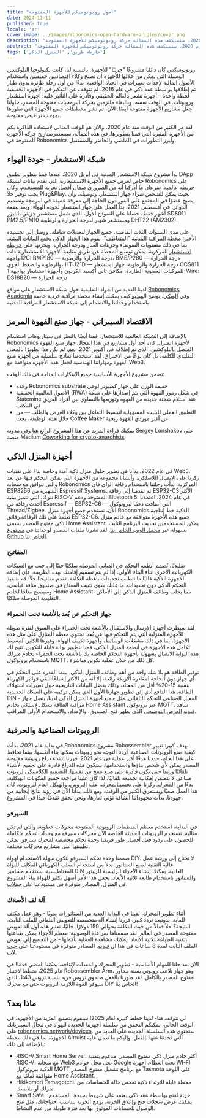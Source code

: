 ```yaml
---
title: "أصول روبونوميكس للأجهزة المفتوحة"
date: 2024-11-11
published: true
locale: 'ar'
cover_image: ../images/robonomics-open-hardware-origins/cover.png
description: "بينما نطلق مشروع الأجهزة للهواة للقرصنة الإلكترونية، حان الوقت للتفكير في رحلتنا مع الأجهزة منذ عام 2020. ستستكشف هذه المقالة حركة روبونوميكس للأجهزة المفتوحة."
abstract: "بينما نطلق مشروع الأجهزة للهواة للقرصنة الإلكترونية، حان الوقت للتفكير في رحلتنا مع الأجهزة منذ عام 2020. ستستكشف هذه المقالة حركة روبونوميكس للأجهزة المفتوحة."
tags: ['خارطة طريق', 'المنزل الذكي']
---
```


روبونوميكس كان دائمًا مشروعًا "جزئيًا" للأجهزة. بالنسبة لنا، كانت تكنولوجيا البلوكشين الوسيلة التي يمكن من خلالها للأجهزة أن تصبح وكلاء اقتصاديين حقيقيين واستخدام الأصول المالية لإحداث تغييرات في الحياة الواقعية. بدءًا من أول رحلة طائرة بدون طيار تم إطلاقها بواسطة عقد ذكي في عام 2016، لم نتوقف عن التفكير في الأجهزة الحقيقية لحظة واحدة - أجهزة تشعر بالعالم الحقيقي وقادرة على التأثير عليه: أجهزة استشعار وروبوتات. في الوقت نفسه، وبالبقاء ملتزمين بحركة البرمجيات مفتوحة المصدر، حاولنا جعل مشاريع الأجهزة مفتوحة أيضًا. الآن، تم نشر مخططات جميع الأجهزة التي نطورها بموجب تراخيص مفتوحة.

لقد مر الكثير من الوقت منذ عام 2020، والآن هو الوقت المثالي لاستعادة الذاكرة بكم من الأجهزة المثيرة التي قمنا بتطويرها. في هذه المقالة، سنستعرضتاريخ حركة الأجهزة المفتوحة في Robonomics وأبرز التطورات في الماضي والحاضر والمستقبل.

## شبكة الاستشعار - جودة الهواء

بدأ مشروع شبكة الاستشعار المدنية في أبريل 2020، عندما قمنا بتطوير تطبيق DApp خاص لعرض جميع الأجهزة الاستشعارية التي تقدم بيانات لشبكة Robonomics على خريطة عالمية. سرعان ما أدركنا أنه من الضروري ضمان أفضل تجربة للمستخدم، وكان يجب توفير حلاً Plug&Play، بحيث يمكن للشخص شراء جهاز استشعار، وتوصيله، وأن يصبح عضوًا في المجتمع على الفور دون الحاجة إلى معرفة عميقة في البرمجة وتصميم الدوائر. في أغسطس 2021، بدأ العمل على جهاز استشعار لجودة الهواء، وبعد بضعة أشهر فقط، حصلنا على النموذج الأول، الذي شمل مستشعر جزيئي بالليزر SDS011 PM2.5/PM10 ومستشعر شهير لدرجة الحرارة والرطوبة DHT22 (AM2302).

<rb-image zoom src="./images/robonomics-open-hardware-origins/air-quality-station.jpg" alt="أجهزة شبكة الاستشعار لجودة الهواء" />

على مدى السنوات الثلاث الماضية، خضع الجهاز لتعديلات شاملة، ووصل إلى تجسيده الأخير: محطة المراقبة المدنية "المتعاطف". يقوم هذا الجهاز الذكي بجمع البيانات البيئية، بما في ذلك مستويات الضوضاء وجزيئات الغبار ودرجة الحرارة، ويخزنها على [خريطة الاستشعار](https://sensors.social/) المركزية. يمكن توسيع المحطة عن طريق متابعة الأجهزة الاستشعارية ذات واجهة I2C: BMP180 — درجة الحرارة والرطوبة، BME/P280 — درجة الحرارة والرطوبة والضغط الجوي، HTU21D — درجة الحرارة والرطوبة، جهاز استشعار CCS811 للمركبات العضوية الطاردة، مكافئ ثاني أكسيد الكربون وأجهزة استشعار بواجهة 1-Wire: DS18B20 — درجة الحرارة.

<rb-image zoom src="./images/robonomics-open-hardware-origins/altruist-hq.jpg" alt="محطة الهواء الإنسانية" />

لدينا العديد من المواد التعليمية حول شبكة الاستشعار على مواقع [Robonomics Academia](https://robonomics.academy/en/learn/sensors-connectivity-course/overview/) وفي [الويكي](https://wiki.robonomics.network/docs/sds-sensor-connect/). يوضح ال[فيديو](https://www.youtube.com/watch?v=OdTd1sacCso) كيف يمكنك إنشاء محطة مراقبة فردية خاصة باستخدام وحداتنا والانضمام إلى شبكة الاستشعار للمراقبة المدنية.

## الاقتصاد السيبراني - جهاز صنع القهوة المرمز

بالإضافة إلى الشبكة العالمية للاستشعار، قمنا أيضًا بالنظر في سيناريوهات استخدام Robonomics لأجهزة المنزل. كان أحد أول مشاريع في هذا المجال جهاز صنع القهوة المتصل بالبلوكشين، الذي تم إطلاقه في أكتوبر 2021. نعم، لم يكن هذا تطويرًا بالمعنى التقليدي للكلمة، بل كان نوعًا من الاختراق. لقد استخدمنا نماذج سلسلية من أجهزة صنع القهوة ومهاراتنا الهندسية لجعل هذه الأجهزة متوافقة مع Web3.

<rb-image zoom src="./images/robonomics-open-hardware-origins/robonomics-coffee-maker.jpg" alt="جهاز صنع القهوة من روبونوميكس" />تضمن مشروع الأجهزة الأساسية جميع الابتكارات المتاحة في ذلك الوقت:

- وحدة Robonomics substrate خفيفة الوزن على جهاز كمبيوتر لوحي
- الأصول العالمية الحقيقية (RWA) في شكل رموز القهوة التي يتم إصدارها على شبكة Statemine عند استلام شحنة جديدة من القهوة وتوزيعها بالتساوي بين أفراد الفريق في المكتب
- التطبيق العملي للبليت المسؤولية لتبسيط التفاعل بين وكلاء العرض والطلب — من خلال هذه الوظيفة، بحث Coffee Maker عن أكثر موردي القهوة ربحيةً

يمكنك قراءة المزيد عن هذا المشروع الرائع [هنا](https://robonomics.network/cases/blockchain-coffee-machine/) وفي مدونة Sergey Lonshakov على منصة Medium [Coworking for crypto-anarchists](https://blog.aira.life/coworking-for-crypto-anarchists-p1-5ebecb252f2d)

## أجهزة المنزل الذكي

في عام 2022، بدأنا في تطوير حلول منزل ذكية آمنة وخاصة بناءً على تقنيات Web3. ركزنا على الاتصال اللاسلكي، وأنشأنا مجموعة من الأجهزة التي يمكن التحكم فيها عن بعد والتي تتوافق مع سحابة Robonomics المركزية. بدأت رحلتنا باستخدام رقاقة الواي فاي ESP8266 الشهيرة من Espressif Systems. ثم تقدمنا إلى رقاقة ESP32-C3 الأكثر تنوعًا، التي تتميز ببنية RISC-V المفتوحة ودعم Bluetooth 5. في عام 2024، اعتمدنا أحدث رقاقة من Espressif — ESP32-C6 — التي أضافت دعمًا لبروتوكول Thread/Zigbee. الآن، تستخدم جميع أجهزة منزل Robonomics الذكية خط إنتاجية تعتمد على تلك الرقاقة.رقائق ESP32-C6. جميع هذه الأجهزة متوافقة مع خادم منزل ذكي مفتوح المصدر يسمى Home Assistant. يمكن للمستخدمين تحديث البرنامج الثابت بسهولة عبر [محمل الويب الخاص بنا](https://webflasher.robonomics.network/). لقد نشرنا ملفات المصدر لوحداتنا في [مستودع Github الخاص بنا](https://github.com/airalab/hardware).

### المفاتيح

تقليديًا، تُصمم أنظمة التحكم في المباني الموصلة سلكيًا جنبًا إلى جنب مع الشبكات الكهربائية الأخرى أثناء البناء الأولي. إذا لم يتم تصميم إقامتك بهذه الطريقة، فإن إضافة الأجهزة الذكية غالبًا ما تتطلب تجديدات باهظة التكلفة. تقدم مفاتيحنا حلاً: قم بتنفيذ التحكم الذكي دون تجديدات. ما عليك سوى تثبيت المفتاح في صندوق منافذ قياسي، وسيصبح متاحًا لخادم Home Assistant، مما يجلب وظائف المنزل الذكي إلى الأماكن التقليدية الموصلة سلكيًا.

<rb-image zoom src="./images/robonomics-open-hardware-origins/2-gang-switch.jpg" alt="" />

### جهاز التحكم عن بُعد بالأشعة تحت الحمراء

لقد سيطرت أجهزة الإرسال والاستقبال بالأشعة تحت الحمراء على السوق لفترة طويلة للأجهزة المنزلية التي يتم التحكم فيها عن بُعد. تحتوي معظم المنازل على مثل هذه الأجهزة، بما في ذلك مشغلات الوسائط، وأجهزة تكييف الهواء، وغيرها الكثير. لتبسيط تكامل هذه الأجهزة في أنظمة المنزل الذكي، قمنا بتطوير بوابة قابلة للتكوين. تتيح لك هذه البوابة الاتصال بسهولة بأجهزة التحكم الخاصة بك بالأشعة تحت الحمراء بخادم منزلك باستخدام بروتوكول MQTT، كل ذلك من خلال عملية تكوين مباشرة.

<rb-image zoom src="./images/robonomics-open-hardware-origins/ir-remote-control.jpg" alt="جهاز التحكم عن بُعد بالأشعة تحت الحمراء" />توفير الطاقة هو بلا شك واحد من أهم وظائف المنزل الذكي. بينما القدرة على التحكم في أي جهاز دون الحاجة لمغادرة الأريكة رائعة، إلا أنه من الأكثر إشباعًا تلقي فواتير الكهرباء بنسبة 15-20% أقل من المعتاد، وذلك بفضل البيانات التاريخية حول تغييرات استهلاك الطاقة. هذا الدافع أدى إلى تطوير جهازنا الأول الذي يمكن تركيبه على السكك الحديدية DIN - المعيار الصناعي للتحكم التلقائي. مثل جميع أجهزة المنزل الذكي لدينا، يتصل جهاز مراقبة الطاقة بشكل لاسلكي بخادم Home Assistant عبر بروتوكول MQTT. شاهد [فيديو العرض التوضيحي](https://www.youtube.com/watch?v=xtXIsORJGP0) الذي يظهر فتح الصندوق، والإعداد، والاستخدام الأولي للمراقب.

<rb-image zoom src="./images/robonomics-open-hardware-origins/energy-monitor.jpg" alt="مراقب الطاقة" />

## الروبوتات الصناعية والحرفية

في بداية عام 2021، بدأت Robonomics مشروع Robossembler بهدف كبير: تغيير كيفية صنع الروبوتات الصناعية. أردنا التوجه نحو روبوتات يمكنها بناء أنفسها. بينما نحافظ على هذا الحلم، حددنا هدفًا أكثر عملية في عام 2021. قررنا إنشاء ذراع روبوتية مفتوحة المصدر يمكن لأي شخص بناؤها واستخدامها. ستكون هذه الذراع قادرة على تجميع الأشياء تلقائيًا وربما حتى تكون قادرة على صنع نسخ من نفسها. التصميم الكلاسيكي لروبوت صناعي لا يتضمن إمكانية تجميعه تلقائيًا، لذا كان علينا مراجعة جميع المكونات الهيكلية، بدءًا من المحرك. ركزنا على تحسينالمحرك، علبة التروس، والهيكل العام للروبوت. كان هذا العمل صعبًا ويستغرق الكثير من الوقت. ومع ذلك، بدأنا الآن في رؤية نتائج إيجابية من جهودنا. بدأت مجهوداتنا الشاقة تؤتي ثمارها، ونحن نحقق تقدمًا جيدًا في المشروع.

### السيرفو

في البداية، استخدم معظم المنظمات الروبوتية المفتوحة محركات خطوية، والتي لم تكن مثالية. تستخدم الروبوتات الحديثة الخاصة الآن محركات سيرفو مع وحدات تحكم متكاملة للحصول على ردود فعل أفضل. طور فريقنا وحدة تحكم مخصصة لمحرك سيرفو، يمكن تطبيقها على مشاريع محركات مختلفة.

<rb-image zoom src="./images/robonomics-open-hardware-origins/robossembler-servo-reducer-exploding-view-01.jpg" alt="عرض تفجيري لسيرفو روبوسمبلر" />

<rb-image zoom src="./images/robonomics-open-hardware-origins/servo.jpg" alt="سيرفو روبوسمبلر" />

صممنا وحدة تحكم السيرفو لتكون سهلة الاستخدام لهواة DIY. لا تحتاج إلى ورشة عمل عالية التقنية لصنع الستاتور. بدلاً من استخدام الصلب الكهربائي المكلف للنواة المغناطيسية، نستخدم مسامير DIN العادية. يمكنك إنشاء الأجزاء الرئيسية للروتور والستاتور باستخدام طابعة ثلاثية الأبعاد. يجعل هذا الأمر أسهل بكثير للهواة بناء المشروع في المنزل. المصادر متوفرة في مستودعنا على [جيتلاب](https://gitlab.com/robossembler/servo).

### آلة لف الأسلاك

أثناء تطوير المحرك، لفينا في البداية العديد من الستاتورات يدويًا - وهو عمل مكثف للغاية. بدونبعد تردد كبير، قررنا إنشاء آلة متخصصة للتعويض التلقائي للملف الثابت. النتيجة؟ حلاً فعالاً من حيث التكلفة بحوالي 150 دولارًا. حاليًا، تعتبر هذه أول آلة تعويض مفتوحة المصدر في العالم. لقد صممناها بمراعاة الوصولية: معظم الأجزاء يمكن طباعتها بتقنية الطباعة ثلاثية الأبعاد. يمكنك مشاهدة العملية بأكملها - من التجميع إلى تعويض الملف الثابت لمدة 8 ساعات في هذا ال [فيديو](https://youtu.be/5glGYkbpT6w?si=H6iFg7i56K8elXjw). المصادر متوفرة في مستودعنا على [جيت لاب](https://gitlab.com/robossembler/cnc/motor-wire-winder).

<rb-image zoom src="./images/robonomics-open-hardware-origins/winder.jpg" alt="Motor Wire Winder" />

الآن بعد حلنا للمهام الأساسية - تطوير المحرك والمعدات لإنتاجه، يمكننا المضي قدمًا! في عام 2025، نخطط لاختبار Robossembler Arm، وهو جهاز تلاعب روبوتي بستة محاور مفتوح المصدر بالكامل. لقد طورنا بالفعل صندوق تروس فريد بنسبة تروس 1:43، الذي سيوفر القوة اللازمة للروبوت حتى مع محرك DIY الخاص بنا!

<rb-image zoom src="./images/robonomics-open-hardware-origins/robossembler-arm.jpg" alt="Robossembler Arm" />


## ماذا بعد؟

لن نتوقف هنا- لدينا خطط كبيرة لعام 2025! سنقوم بتصنيع المزيد من الأجهزة. في الوقت الحالي، يمكنكم التحقق من سلسلة أجهزتنا الجديدة للهواة في مجال السيبربانك على [robonomics.network/devices](https://robonomics.network/devices/). ستحتوي هذه السلسلة الجديدة على العديد من الأجهزة، بما في ذلك محطة Altruist التي تحدثنا عنها بالفعل. وإليكم ما نعمل عليه بالإضافة إلى ذلك:

- RISC-V Smart Home Server. أكثر خادم منزل ذكي مفتوح المصدر، مدعوم بتقنية RISC-V، مع سحابة Web3 تحل محل خوادم Google تحت الغطاء. أجهزة WI-FI الذكية ببروتوكول MQTT مع برنامج تشغيل مفتوح المصدر Tasmota على اللوحة متوافقة تمامًا مع Home Assistant.
- Hikikomori Tamagotchi. محطة قابلة للارتداء ذكية تفحص حالة الحساسات من منزلك أو ملابسك.
- Smart Safe. خزنة تُفتح بواسطة عقد ذكي يعتمد على شروط يحددها المستخدم. يمكنك عرض سجلات فتح وإغلاق الخزنة. برمج الخزنة لتناسب احتياجاتك، مثل منح الوصول للحسابات الموثوق بها بعد فترة طويلة من عدم النشاط.